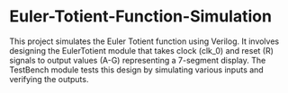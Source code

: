 # Euler-Totient-Function-Simulation
This project simulates the Euler Totient function using Verilog. It involves designing the EulerTotient module that takes clock (clk_0) and reset (R) signals to output values (A-G) representing a 7-segment display. The TestBench module tests this design by simulating various inputs and verifying the outputs.
